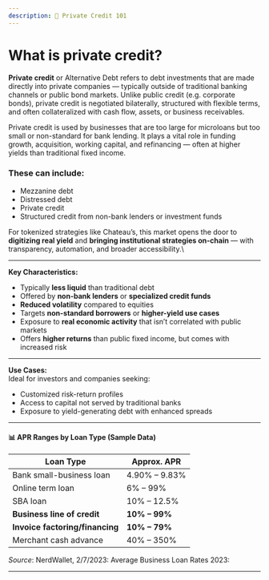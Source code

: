 ```yaml
---
description: 🏦 Private Credit 101
---
```


# What is private credit?

**Private credit** or Alternative Debt refers to debt investments that are made directly into private companies — typically outside of traditional banking channels or public bond markets. Unlike public credit (e.g. corporate bonds), private credit is negotiated bilaterally, structured with flexible terms, and often collateralized with cash flow, assets, or business receivables.

Private credit is used by businesses that are too large for microloans but too small or non-standard for bank lending. It plays a vital role in funding growth, acquisition, working capital, and refinancing — often at higher yields than traditional fixed income.

### These can include:

* Mezzanine debt
* Distressed debt
* Private credit
* Structured credit from non-bank lenders or investment funds

For tokenized strategies like Chateau’s, this market opens the door to **digitizing real yield** and **bringing institutional strategies on-chain** — with transparency, automation, and broader accessibility.\


***

**Key Characteristics:**

* Typically **less liquid** than traditional debt
* Offered by **non-bank lenders** or **specialized credit funds**
* **Reduced volatility** compared to equities
* Targets **non-standard borrowers** or **higher-yield use cases**
* Exposure to **real economic activity** that isn’t correlated with public markets
* Offers **higher returns** than public fixed income, but comes with increased risk

***

**Use Cases:**\
Ideal for investors and companies seeking:

* Customized risk-return profiles
* Access to capital not served by traditional banks
* Exposure to yield-generating debt with enhanced spreads

***

#### 📊 APR Ranges by Loan Type (Sample Data)

| **Loan Type**                   | **Approx. APR** |
| ------------------------------- | --------------- |
| Bank small-business loan        | 4.90% – 9.83%   |
| Online term loan                | 6% – 99%        |
| SBA loan                        | 10% – 12.5%     |
| **Business line of credit**     | **10% – 99%**   |
| **Invoice factoring/financing** | **10% – 79%**   |
| Merchant cash advance           | 40% – 350%      |

_Source_: NerdWallet, 2/7/2023: Average Business Loan Rates 2023:

***
